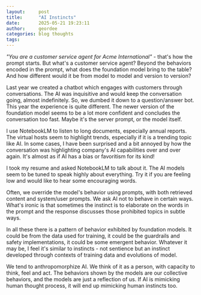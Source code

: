 ```yaml
---
layout:     post
title:      "AI Instincts"
date:       2025-05-21 19:23:11
author:     geordee
categories: blog thoughts
tags:
---
```

_"You are a customer service agent for Acme International"_ - that's how the prompt starts. But what's a customer service agent? Beyond the behaviors encoded in the prompt, what does the foundation model bring to the table? And how different would it be from model to model and version to version?

Last year we created a chatbot which engages with customers through conversations. The AI was inquisitive and would keep the conversation going, almost indefinitely. So, we dumbed it down to a question/answer bot. This year the experience is quite different. The newer version of the foundation model seems to be a lot more confident and concludes the conversation too fast. Maybe it's the server prompt, or the model itself.

I use NotebookLM to listen to long documents, especially annual reports. The virtual hosts seem to highlight trends, especially if it is a trending topic like AI. In some cases, I have been surprised and a bit annoyed by how the conversation was highlighting company's AI capabilities over and over again. It's almost as if AI has a bias or favoritism for its kind!

I took my resume and asked NotebookLM to talk about it. The AI models seem to be tuned to speak highly about everything. Try it if you are feeling low and would like to hear some encouraging words.

Often, we override the model's behavior using prompts, with both retrieved content and system/user prompts. We ask AI not to behave in certain ways. What's ironic is that sometimes the instinct is to elaborate on the words in the prompt and the response discusses those prohibited topics in subtle ways.

In all these there is a pattern of behavior exhibited by foundation models. It could be from the data used for training, it could be the guardrails and safety implementations, it could be some emergent behavior. Whatever it may be, I feel it's similar to instincts - not sentience but an instinct developed through contexts of training data and evolutions of model.

We tend to anthropomorphize AI. We think of it as a person, with capacity to think, feel and act. The behaviors shown by the models are our collective behaviors, and the models are just a reflection of us. If AI is mimicking human thought process, it will end up mimicking human instincts too.
